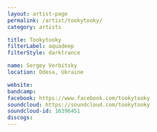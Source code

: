 ```yaml
---
layout: artist-page
permalink: /artist/tookytooky/
category: artists

title: Tookytooky
filterLabel: aquadeep
filterStyle: darktrance

name: Sergey Verbitsky
location: Odesa, Ukraine

website: 
bandcamp: 
facebook: https://www.facebook.com/tookytooky
soundcloud: https://soundcloud.com/tookytooky
soundcloud-id: 16396451
discogs: 
---
```

